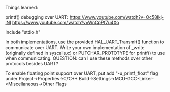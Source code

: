 Things learned:

printf() debugging over UART:
https://www.youtube.com/watch?v=Oc58Ikj-lNI
https://www.youtube.com/watch?v=WnCpPf7u4Xo

Include "stdio.h"

In both implementations, use the provided HAL_UART_Transmit() function to communicate over UART.
Write your own implementation of _write (originally defined in syscalls.c) or PUTCHAR_PROTOTYPE for printf() to use when communicating.
QUESTION: can I use these methods over other protocols besides UART?

To enable floating point support over UART, put  add "-u_printf_float" flag under Project->Properties->C/C++ Build->Settings->MCU-GCC-Linker->Miscellaneous->Other Flags

